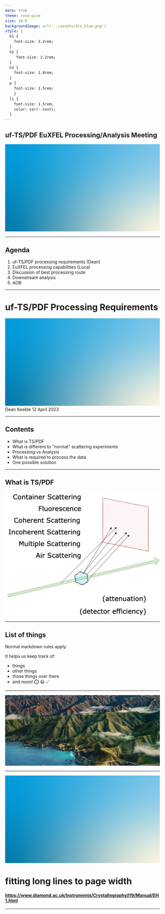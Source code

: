 ```yaml
---
marp: true
theme: rose-pine
size: 16:9
backgroundImage: url('../assets/dls_blue.png')
style: |
  h1 {
    font-size: 3.2rem;
  }
  h2 {
     font-size: 2.2rem; 
  }
  h3 {
    font-size: 1.8rem;
  }
  p {
    font-size: 1.5rem;
    }
  li {
    font-size: 1.5rem;
    color: var(--text);
  }
---
```

## uf-TS/PDF EuXFEL Processing/Analysis Meeting
![bg opacity](../assets/gradient.jpeg)

---
## Agenda
1. uf-TS/PDF processing requirements (Dean)
2. EuXFEL processing capabilities (Luca)
3. Discussion of best processing route
4. Downstream analysis
5. AOB

---
# uf-TS/PDF Processing Requirements
![bg opacity](../assets/gradient.jpeg)
Dean Keeble
12 April 2023

---
## Contents
- What is TS/PDF
- What is different to "normal" scattering experiments
- Processing vs Analysis
- What is required to process the data
- One possible solution
---
## What is TS/PDF
![](../assets/scattering.jpg)

---

## List of things
Normal markdown rules apply:

It helps us keep track of: 
- things
- other things
- those things over there
- and more! :o: :smiley: :white_check_mark:

---
<!--- make pictures wide --->
![bg w:1268](../assets/wide_picture.jpg)

---
![bg opacity](../assets/gradient.jpeg)
# fitting long lines to page width
#### <!--fit--> https://www.diamond.ac.uk/Instruments/Crystallography/I19/Manual/EH1.html

---
